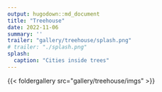 ```yaml
---
output: hugodown::md_document
title: "Treehouse"
date: 2022-11-06
summary: ''
trailer: "gallery/treehouse/splash.png"
# trailer: "./splash.png"
splash:
  caption: "Cities inside trees"
---
```



{{< foldergallery src="gallery/treehouse/imgs" >}}

